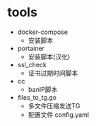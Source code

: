 # tools

- docker-compose
  - 安装脚本
- portainer
  - 安装脚本(汉化)
- ssl_check
  - 证书过期时间脚本
- cc
  - banIP脚本
- files_to_tg.go
  - 多文件压缩发送TG 
  - 配置文件 config.yaml

